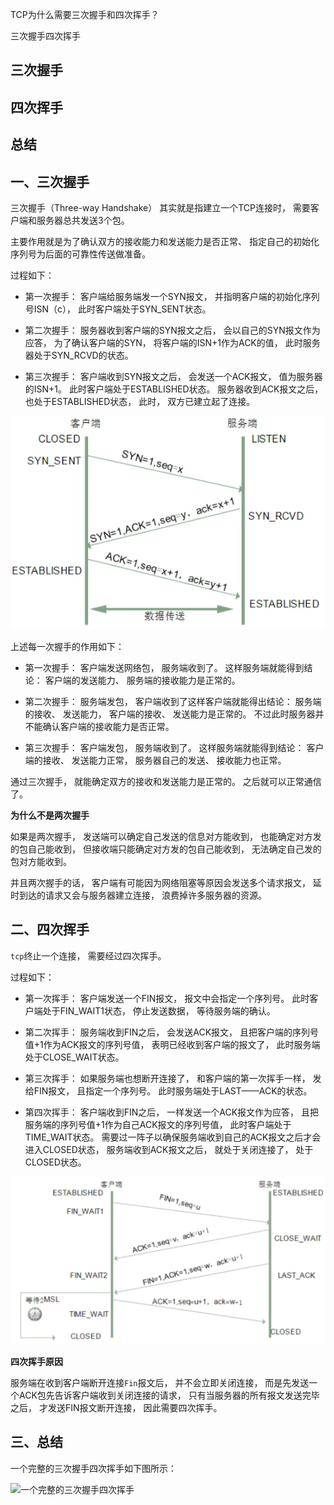 TCP为什么需要三次握手和四次挥手？

三次握手四次挥手

## 三次握手
## 四次挥手
## 总结

## 一、三次握手

三次握手（Three-way Handshake）
其实就是指建立一个TCP连接时，
需要客户端和服务器总共发送3个包。

主要作用就是为了确认双方的接收能力和发送能力是否正常、
指定自己的初始化序列号为后面的可靠性传送做准备。

过程如下：

- 第一次握手：
客户端给服务端发一个SYN报文，
并指明客户端的初始化序列号ISN（c），
此时客户端处于SYN_SENT状态。

- 第二次握手：
服务器收到客户端的SYN报文之后，
会以自己的SYN报文作为应答，
为了确认客户端的SYN，
将客户端的ISN+1作为ACK的值，
此时服务器处于SYN_RCVD的状态。

- 第三次握手：
客户端收到SYN报文之后，
会发送一个ACK报文，
值为服务器的ISN+1。
此时客户端处于ESTABLISHED状态。
服务器收到ACK报文之后，
也处于ESTABLISHED状态，
此时，
双方已建立起了连接。

![三次握手四次挥手](../images/http/TCP为什么需要三次握手和四次挥手/1.png)

上述每一次握手的作用如下：

- 第一次握手：
客户端发送网络包，
服务端收到了。
这样服务端就能得到结论：
客户端的发送能力、
服务端的接收能力是正常的。

- 第二次握手：
服务端发包，
客户端收到了这样客户端就能得出结论：
服务端的接收、
发送能力，
客户端的接收、
发送能力是正常的。
不过此时服务器并不能确认客户端的接收能力是否正常。

- 第三次握手：
客户端发包，
服务端收到了。
这样服务端就能得到结论：
客户端的接收、
发送能力正常，
服务器自己的发送、
接收能力也正常。

通过三次握手，
就能确定双方的接收和发送能力是正常的。
之后就可以正常通信了。

**为什么不是两次握手**

如果是两次握手，
发送端可以确定自己发送的信息对方能收到，
也能确定对方发的包自己能收到，
但接收端只能确定对方发的包自己能收到，
无法确定自己发的包对方能收到。

并且两次握手的话，
客户端有可能因为网络阻塞等原因会发送多个请求报文，
延时到达的请求又会与服务器建立连接，
浪费掉许多服务器的资源。

## 二、四次挥手

`tcp`终止一个连接，
需要经过四次挥手。

过程如下：

- 第一次挥手：
客户端发送一个FIN报文，
报文中会指定一个序列号。
此时客户端处于FIN_WAIT1状态，
停止发送数据，
等待服务端的确认。

- 第二次挥手：
服务端收到FIN之后，
会发送ACK报文，
且把客户端的序列号值+1作为ACK报文的序列号值，
表明已经收到客户端的报文了，
此时服务端处于CLOSE_WAIT状态。

- 第三次挥手：
如果服务端也想断开连接了，
和客户端的第一次挥手一样，
发给FIN报文，
且指定一个序列号。
此时服务端处于LAST——ACK的状态。

- 第四次挥手：
客户端收到FIN之后，
一样发送一个ACK报文作为应答，
且把服务端的序列号值+1作为自己ACK报文的序列号值，
此时客户端处于TIME_WAIT状态。
需要过一阵子以确保服务端收到自己的ACK报文之后才会进入CLOSED状态，
服务端收到ACK报文之后，
就处于关闭连接了，
处于CLOSED状态。

![三次握手四次挥手图解](../images/http/TCP为什么需要三次握手和四次挥手/2.png)

**四次挥手原因**

服务端在收到客户端断开连接`Fin`报文后，
并不会立即关闭连接，
而是先发送一个ACK包先告诉客户端收到关闭连接的请求，
只有当服务器的所有报文发送完毕之后，
才发送FIN报文断开连接，
因此需要四次挥手。

## 三、总结

一个完整的三次握手四次挥手如下图所示：

![一个完整的三次握手四次挥手](../images/http/TCP为什么需要三次握手和四次挥手/3.png)
